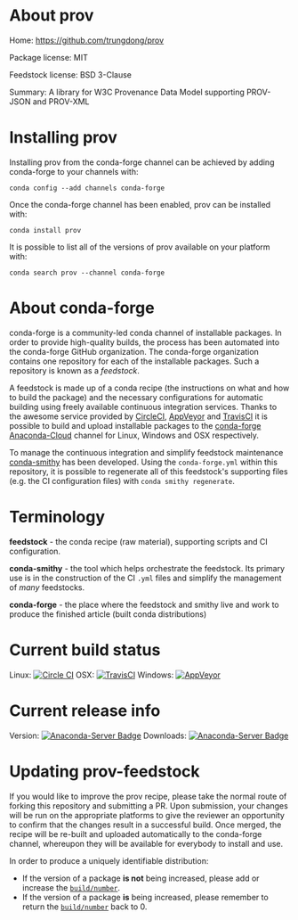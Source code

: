 About prov
==========

Home: https://github.com/trungdong/prov

Package license: MIT

Feedstock license: BSD 3-Clause

Summary: A library for W3C Provenance Data Model supporting PROV-JSON and PROV-XML



Installing prov
===============

Installing prov from the conda-forge channel can be achieved by adding conda-forge to your channels with:

```
conda config --add channels conda-forge
```

Once the conda-forge channel has been enabled, prov can be installed with:

```
conda install prov
```

It is possible to list all of the versions of prov available on your platform with:

```
conda search prov --channel conda-forge
```


About conda-forge
=================

conda-forge is a community-led conda channel of installable packages.
In order to provide high-quality builds, the process has been automated into the
conda-forge GitHub organization. The conda-forge organization contains one repository
for each of the installable packages. Such a repository is known as a *feedstock*.

A feedstock is made up of a conda recipe (the instructions on what and how to build
the package) and the necessary configurations for automatic building using freely
available continuous integration services. Thanks to the awesome service provided by
[CircleCI](https://circleci.com/), [AppVeyor](http://www.appveyor.com/)
and [TravisCI](https://travis-ci.org/) it is possible to build and upload installable
packages to the [conda-forge](https://anaconda.org/conda-forge)
[Anaconda-Cloud](http://docs.anaconda.org/) channel for Linux, Windows and OSX respectively.

To manage the continuous integration and simplify feedstock maintenance
[conda-smithy](http://github.com/conda-forge/conda-smithy) has been developed.
Using the ``conda-forge.yml`` within this repository, it is possible to regenerate all of
this feedstock's supporting files (e.g. the CI configuration files) with ``conda smithy regenerate``.


Terminology
===========

**feedstock** - the conda recipe (raw material), supporting scripts and CI configuration.

**conda-smithy** - the tool which helps orchestrate the feedstock.
                   Its primary use is in the construction of the CI ``.yml`` files
                   and simplify the management of *many* feedstocks.

**conda-forge** - the place where the feedstock and smithy live and work to
                  produce the finished article (built conda distributions)

Current build status
====================

Linux: [![Circle CI](https://circleci.com/gh/conda-forge/prov-feedstock.svg?style=svg)](https://circleci.com/gh/conda-forge/prov-feedstock)
OSX: [![TravisCI](https://travis-ci.org/conda-forge/prov-feedstock.svg?branch=master)](https://travis-ci.org/conda-forge/prov-feedstock)
Windows: [![AppVeyor](https://ci.appveyor.com/api/projects/status/github/conda-forge/prov-feedstock?svg=True)](https://ci.appveyor.com/project/conda-forge/prov-feedstock/branch/master)

Current release info
====================
Version: [![Anaconda-Server Badge](https://anaconda.org/conda-forge/prov/badges/version.svg)](https://anaconda.org/conda-forge/prov)
Downloads: [![Anaconda-Server Badge](https://anaconda.org/conda-forge/prov/badges/downloads.svg)](https://anaconda.org/conda-forge/prov)


Updating prov-feedstock
=======================

If you would like to improve the prov recipe, please take the normal
route of forking this repository and submitting a PR. Upon submission, your changes will
be run on the appropriate platforms to give the reviewer an opportunity to confirm that the
changes result in a successful build. Once merged, the recipe will be re-built and uploaded
automatically to the conda-forge channel, whereupon they will be available for everybody to
install and use.

In order to produce a uniquely identifiable distribution:
 * If the version of a package **is not** being increased, please add or increase
   the [``build/number``](http://conda.pydata.org/docs/building/meta-yaml.html#build-number-and-string).
 * If the version of a package **is** being increased, please remember to return
   the [``build/number``](http://conda.pydata.org/docs/building/meta-yaml.html#build-number-and-string)
   back to 0.
 
